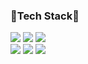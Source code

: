 ### 🌱Tech Stack🌱

<img src="https://img.shields.io/badge/-HTML5-E34F26?style=flat-square&logo=html5&logoColor=white"/>
<img src="https://img.shields.io/badge/-CSS3-1572B6?style=flat-square&logo=css3&logoColor=white"/>
<img src="https://img.shields.io/badge/-JavaScript-F7DF1E?style=flat-square&logo=javascript&logoColor=white"/>
<br>
<img src="https://img.shields.io/badge/React-61DAFB?style=flat-square&logo=React&logoColor=black"/>
<img src="https://img.shields.io/badge/-Vue.js-4FC08D?style=flat-square&logo=vue.js&logoColor=white"/>
<img src="https://img.shields.io/badge/-GitHub-181717?style=flat-square&logo=github&logoColor=white"/>
<!--
**clo-lpT/clo-lpT** is a ✨ _special_ ✨ repository because its `README.md` (this file) appears on your GitHub profile.

Here are some ideas to get you started:

- 🔭 I’m currently working on ...
- 🌱 I’m currently learning ...
- 👯 I’m looking to collaborate on ...
- 🤔 I’m looking for help with ...
- 💬 Ask me about ...
- 📫 How to reach me: ...
- 😄 Pronouns: ...
- ⚡👋✨ Fun fact: ...
-->
